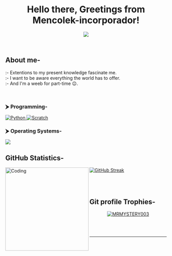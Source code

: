 <h1 align="center">Hello there, Greetings from Mencolek-incorporador!</h1>
<p align="center">
  <a href="https://github.com/DenverCoder1/readme-typing-svg"><img src="https://readme-typing-svg.herokuapp.com?lines=Student;Creative+Programmer;Always%20learning%20new%20things&center=true&width=500&height=50"></a>
</p>

<br>

## About me-
<h7>:- Extentions to my present knowledge fascinate me. <br>
:- I want to be aware everything the world has to offer.<br>
:- And I'm a weeb for part-time 😉.</h7>

<br>

### ⮞ Programming-

<p align="left"> 
   <a href="https://www.python.org" target="_blank">
    <img alt="Python" src="https://img.shields.io/badge/Python%20-%2314354C.svg?style=metallic&logo=python&logoColor=white">
  </a>
<a href="https://github.com/search?q=user%3ADenverCoder1+language%3Ascratch"><img alt="Scratch" src="https://img.shields.io/badge/Scratch-4D97FF.svg?logo=scratch&logoColor=white"></a>
</p>

### ⮞ Operating Systems-
 
<p align="left">
    <a href="#"><img src="https://img.shields.io/badge/Zorin-0000FF?style=metallic&logo=zorin&logoColor=black"></a>
</p>

### <h2>GitHub Statistics-</h2>

<img align="left" alt="Coding" width="260" src="https://c.tenor.com/6MX3RuIyWd0AAAAd/anime-laughhard.gif">

[![GitHub Streak](http://github-readme-streak-stats.herokuapp.com?user=your-github-username&theme=dark&background=000000)](https://git.io/streak-stats)

<br>
<br>

##  Git profile Trophies-
<p align="center"> <a href="https://github.com/ryo-ma/github-profile-trophy"><img src="https://github-profile-trophy.vercel.app/?username=Mencolek-incorporador&layout=compact&theme=algolia" alt="MRMYSTERY003" /></a> </p>

<br>
<br>

-------------------------------------


